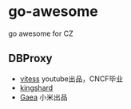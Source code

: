 # go-awesome
go awesome for CZ


## DBProxy

* [vitess](https://github.com/vitessio/vitess) youtube出品，CNCF毕业
* [kingshard](https://github.com/flike/kingshard)
* [Gaea](https://github.com/XiaoMi/Gaea) 小米出品
